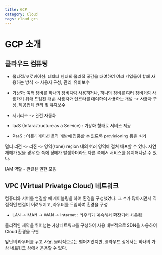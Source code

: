 ```yaml
---
title: GCP
category: Cloud
tags: cloud gcp
---
```


<!--more-->

# GCP 소개

## 클라우드 컴퓨팅


- 물리적/코로케이션: 데이터 센터의 물리적 공간을 대여하여 여러 기업들이 함께 사용하는 방식 -> 사용자 구성, 관리, 유비보수
- 가상화: 여러 장비를 하나의 장비처럼 사용하거나, 하나의 장비를 여러 장비처럼 사용하기 위해 도입된 개념. 사용자가 인프라를 대여하여 사용하는 개념 -> 사용자 구성, 제공업체 관리 및 유지보수
- 서버리스 -> 완전 자동화

- IaaS (Infarastructure as a Service) : 가상화 형태로 서비스 제공
- PaaS : 어플리케이션 로직 개발에 집중할 수 있도록 provisioning 등을 처리


멀티 리전 -> 리전 -> 영역(zone)
region 내의 여러 영역에 걸쳐 배포할 수 있다.
자연재해가 있을 경우 한 쪽에 장애가 발생하더라도 다른 쪽에서 서비스를 유지해나갈 수 있다.

IAM 역할 - 관련된 권한 모음

## VPC (Virtual Privatge Cloud) 네트워크

컴퓨터와 서버를 연결할 때 케이블링을 하여 환경을 구성했었다. 
그 수가 많아지면서 직접적인 연결이 어려워지고, 라우터를 도입하여 환경을 구성

- LAN -> MAN -> WAN -> Internet : 라우터가 계속해서 확장되어 사용됨

물리적인 제약을 뛰어넘는 가상네트워크를 구성하여 사용
내부적으로 SDN을 사용하여 Cloud 환경을 구현

앞단의 라우터를 두고 사용. 물리적으로는 떨어져있지만, 클라우드 상에서는 하나의 가상 네트워크 상에서 운용할 수 있다.